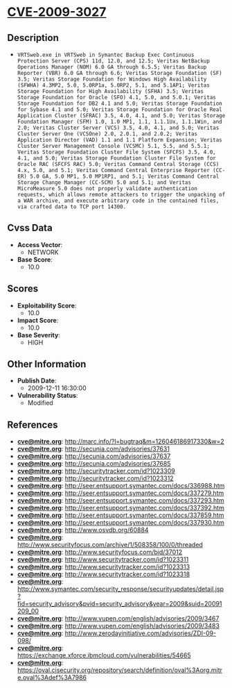 
# [CVE-2009-3027](http://marc.info/?l=bugtraq&m=126046186917330&w=2)

## Description

- `VRTSweb.exe in VRTSweb in Symantec Backup Exec Continuous Protection Server (CPS) 11d, 12.0, and 12.5; Veritas NetBackup Operations Manager (NOM) 6.0 GA through 6.5.5; Veritas Backup Reporter (VBR) 6.0 GA through 6.6; Veritas Storage Foundation (SF) 3.5; Veritas Storage Foundation for Windows High Availability (SFWHA) 4.3MP2, 5.0, 5.0RP1a, 5.0RP2, 5.1, and 5.1AP1; Veritas Storage Foundation for High Availability (SFHA) 3.5; Veritas Storage Foundation for Oracle (SFO) 4.1, 5.0, and 5.0.1; Veritas Storage Foundation for DB2 4.1 and 5.0; Veritas Storage Foundation for Sybase 4.1 and 5.0; Veritas Storage Foundation for Oracle Real Application Cluster (SFRAC) 3.5, 4.0, 4.1, and 5.0; Veritas Storage Foundation Manager (SFM) 1.0, 1.0 MP1, 1.1, 1.1.1Ux, 1.1.1Win, and 2.0; Veritas Cluster Server (VCS) 3.5, 4.0, 4.1, and 5.0; Veritas Cluster Server One (VCSOne) 2.0, 2.0.1, and 2.0.2; Veritas Application Director (VAD) 1.1 and 1.1 Platform Expansion; Veritas Cluster Server Management Console (VCSMC) 5.1, 5.5, and 5.5.1; Veritas Storage Foundation Cluster File System (SFCFS) 3.5, 4.0, 4.1, and 5.0; Veritas Storage Foundation Cluster File System for Oracle RAC (SFCFS RAC) 5.0; Veritas Command Central Storage (CCS) 4.x, 5.0, and 5.1; Veritas Command Central Enterprise Reporter (CC-ER) 5.0 GA, 5.0 MP1, 5.0 MP1RP1, and 5.1; Veritas Command Central Storage Change Manager (CC-SCM) 5.0 and 5.1; and Veritas MicroMeasure 5.0 does not properly validate authentication requests, which allows remote attackers to trigger the unpacking of a WAR archive, and execute arbitrary code in the contained files, via crafted data to TCP port 14300.`

## Cvss Data

- **Access Vector**:
  - NETWORK
- **Base Score**:
  - 10.0

## Scores

- **Exploitability Score**:
  - 10.0
- **Impact Score**:
  - 10.0
- **Base Severity**:
  - HIGH

## Other Information

- **Publish Date**:
  - 2009-12-11 16:30:00
- **Vulnerability Status**:
  - Modified

## References

- **cve@mitre.org**: http://marc.info/?l=bugtraq&m=126046186917330&w=2
- **cve@mitre.org**: http://secunia.com/advisories/37631
- **cve@mitre.org**: http://secunia.com/advisories/37637
- **cve@mitre.org**: http://secunia.com/advisories/37685
- **cve@mitre.org**: http://securitytracker.com/id?1023309
- **cve@mitre.org**: http://securitytracker.com/id?1023312
- **cve@mitre.org**: http://seer.entsupport.symantec.com/docs/336988.htm
- **cve@mitre.org**: http://seer.entsupport.symantec.com/docs/337279.htm
- **cve@mitre.org**: http://seer.entsupport.symantec.com/docs/337293.htm
- **cve@mitre.org**: http://seer.entsupport.symantec.com/docs/337392.htm
- **cve@mitre.org**: http://seer.entsupport.symantec.com/docs/337859.htm
- **cve@mitre.org**: http://seer.entsupport.symantec.com/docs/337930.htm
- **cve@mitre.org**: http://www.osvdb.org/60884
- **cve@mitre.org**: http://www.securityfocus.com/archive/1/508358/100/0/threaded
- **cve@mitre.org**: http://www.securityfocus.com/bid/37012
- **cve@mitre.org**: http://www.securitytracker.com/id?1023311
- **cve@mitre.org**: http://www.securitytracker.com/id?1023313
- **cve@mitre.org**: http://www.securitytracker.com/id?1023318
- **cve@mitre.org**: http://www.symantec.com/security_response/securityupdates/detail.jsp?fid=security_advisory&pvid=security_advisory&year=2009&suid=20091209_00
- **cve@mitre.org**: http://www.vupen.com/english/advisories/2009/3467
- **cve@mitre.org**: http://www.vupen.com/english/advisories/2009/3483
- **cve@mitre.org**: http://www.zerodayinitiative.com/advisories/ZDI-09-098/
- **cve@mitre.org**: https://exchange.xforce.ibmcloud.com/vulnerabilities/54665
- **cve@mitre.org**: https://oval.cisecurity.org/repository/search/definition/oval%3Aorg.mitre.oval%3Adef%3A7986
